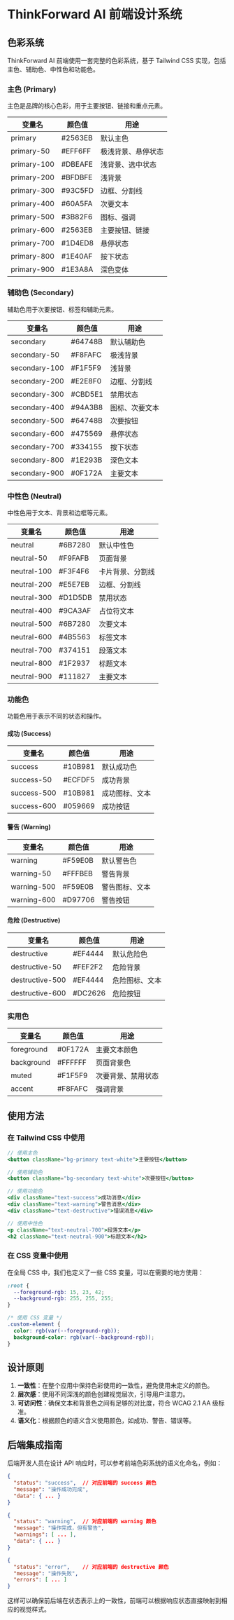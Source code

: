 # ThinkForward AI 前端设计系统

## 色彩系统

ThinkForward AI 前端使用一套完整的色彩系统，基于 Tailwind CSS 实现，包括主色、辅助色、中性色和功能色。

### 主色 (Primary)

主色是品牌的核心色彩，用于主要按钮、链接和重点元素。

| 变量名 | 颜色值 | 用途 |
|--------|--------|------|
| primary | #2563EB | 默认主色 |
| primary-50 | #EFF6FF | 极浅背景、悬停状态 |
| primary-100 | #DBEAFE | 浅背景、选中状态 |
| primary-200 | #BFDBFE | 浅背景 |
| primary-300 | #93C5FD | 边框、分割线 |
| primary-400 | #60A5FA | 次要文本 |
| primary-500 | #3B82F6 | 图标、强调 |
| primary-600 | #2563EB | 主要按钮、链接 |
| primary-700 | #1D4ED8 | 悬停状态 |
| primary-800 | #1E40AF | 按下状态 |
| primary-900 | #1E3A8A | 深色变体 |

### 辅助色 (Secondary)

辅助色用于次要按钮、标签和辅助元素。

| 变量名 | 颜色值 | 用途 |
|--------|--------|------|
| secondary | #64748B | 默认辅助色 |
| secondary-50 | #F8FAFC | 极浅背景 |
| secondary-100 | #F1F5F9 | 浅背景 |
| secondary-200 | #E2E8F0 | 边框、分割线 |
| secondary-300 | #CBD5E1 | 禁用状态 |
| secondary-400 | #94A3B8 | 图标、次要文本 |
| secondary-500 | #64748B | 次要按钮 |
| secondary-600 | #475569 | 悬停状态 |
| secondary-700 | #334155 | 按下状态 |
| secondary-800 | #1E293B | 深色文本 |
| secondary-900 | #0F172A | 主要文本 |

### 中性色 (Neutral)

中性色用于文本、背景和边框等元素。

| 变量名 | 颜色值 | 用途 |
|--------|--------|------|
| neutral | #6B7280 | 默认中性色 |
| neutral-50 | #F9FAFB | 页面背景 |
| neutral-100 | #F3F4F6 | 卡片背景、分割线 |
| neutral-200 | #E5E7EB | 边框、分割线 |
| neutral-300 | #D1D5DB | 禁用状态 |
| neutral-400 | #9CA3AF | 占位符文本 |
| neutral-500 | #6B7280 | 次要文本 |
| neutral-600 | #4B5563 | 标签文本 |
| neutral-700 | #374151 | 段落文本 |
| neutral-800 | #1F2937 | 标题文本 |
| neutral-900 | #111827 | 主要文本 |

### 功能色

功能色用于表示不同的状态和操作。

#### 成功 (Success)

| 变量名 | 颜色值 | 用途 |
|--------|--------|------|
| success | #10B981 | 默认成功色 |
| success-50 | #ECFDF5 | 成功背景 |
| success-500 | #10B981 | 成功图标、文本 |
| success-600 | #059669 | 成功按钮 |

#### 警告 (Warning)

| 变量名 | 颜色值 | 用途 |
|--------|--------|------|
| warning | #F59E0B | 默认警告色 |
| warning-50 | #FFFBEB | 警告背景 |
| warning-500 | #F59E0B | 警告图标、文本 |
| warning-600 | #D97706 | 警告按钮 |

#### 危险 (Destructive)

| 变量名 | 颜色值 | 用途 |
|--------|--------|------|
| destructive | #EF4444 | 默认危险色 |
| destructive-50 | #FEF2F2 | 危险背景 |
| destructive-500 | #EF4444 | 危险图标、文本 |
| destructive-600 | #DC2626 | 危险按钮 |

### 实用色

| 变量名 | 颜色值 | 用途 |
|--------|--------|------|
| foreground | #0F172A | 主要文本颜色 |
| background | #FFFFFF | 页面背景色 |
| muted | #F1F5F9 | 次要背景、禁用状态 |
| accent | #F8FAFC | 强调背景 |

## 使用方法

### 在 Tailwind CSS 中使用

```jsx
// 使用主色
<button className="bg-primary text-white">主要按钮</button>

// 使用辅助色
<button className="bg-secondary text-white">次要按钮</button>

// 使用功能色
<div className="text-success">成功消息</div>
<div className="text-warning">警告消息</div>
<div className="text-destructive">错误消息</div>

// 使用中性色
<p className="text-neutral-700">段落文本</p>
<h2 className="text-neutral-900">标题文本</h2>
```

### 在 CSS 变量中使用

在全局 CSS 中，我们也定义了一些 CSS 变量，可以在需要的地方使用：

```css
:root {
  --foreground-rgb: 15, 23, 42;
  --background-rgb: 255, 255, 255;
}

/* 使用 CSS 变量 */
.custom-element {
  color: rgb(var(--foreground-rgb));
  background-color: rgb(var(--background-rgb));
}
```

## 设计原则

1. **一致性**：在整个应用中保持色彩使用的一致性，避免使用未定义的颜色。
2. **层次感**：使用不同深浅的颜色创建视觉层次，引导用户注意力。
3. **可访问性**：确保文本和背景色之间有足够的对比度，符合 WCAG 2.1 AA 级标准。
4. **语义化**：根据颜色的语义含义使用颜色，如成功、警告、错误等。

## 后端集成指南

后端开发人员在设计 API 响应时，可以参考前端色彩系统的语义化命名，例如：

```json
{
  "status": "success",  // 对应前端的 success 颜色
  "message": "操作成功完成",
  "data": { ... }
}

{
  "status": "warning",  // 对应前端的 warning 颜色
  "message": "操作完成，但有警告",
  "warnings": [ ... ],
  "data": { ... }
}

{
  "status": "error",    // 对应前端的 destructive 颜色
  "message": "操作失败",
  "errors": [ ... ]
}
```

这样可以确保前后端在状态表示上的一致性，前端可以根据响应状态直接映射到相应的视觉样式。
